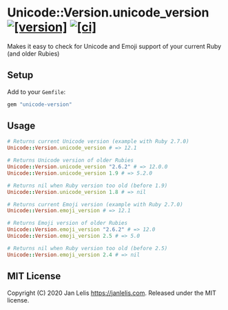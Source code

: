 # Unicode::Version.unicode_version [![[version]](https://badge.fury.io/rb/unicode-version.svg)](https://badge.fury.io/rb/unicode-version)  [![[ci]](https://github.com/janlelis/unicode-version/workflows/Test/badge.svg)](https://github.com/janlelis/unicode-version/actions?query=workflow%3ATest)

Makes it easy to check for Unicode and Emoji support of your current Ruby (and older Rubies)

## Setup

Add to your `Gemfile`:

```ruby
gem "unicode-version"
```

## Usage

```ruby
# Returns current Unicode version (example with Ruby 2.7.0)
Unicode::Version.unicode_version # => 12.1

# Returns Unicode version of older Rubies
Unicode::Version.unicode_version "2.6.2" # => 12.0.0
Unicode::Version.unicode_version 1.9 # => 5.2.0

# Returns nil when Ruby version too old (before 1.9)
Unicode::Version.unicode_version 1.8 # => nil

# Returns current Emoji version (example with Ruby 2.7.0)
Unicode::Version.emoji_version # => 12.1

# Returns Emoji version of older Rubies
Unicode::Version.emoji_version "2.6.2" # => 12.0
Unicode::Version.emoji_version 2.5 # => 5.0

# Returns nil when Ruby version too old (before 2.5)
Unicode::Version.emoji_version 2.4 # => nil
```

## MIT License

Copyright (C) 2020 Jan Lelis <https://janlelis.com>. Released under the MIT license.
